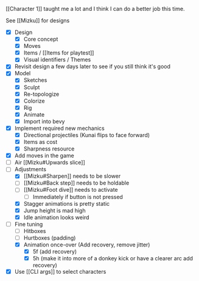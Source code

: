 [[Character 1]] taught me a lot and I think I can do a better job this time.

See [[Mizku]] for designs

- [x] Design
	- [x] Core concept
	- [x] Moves
	- [x] Items / [[Items for playtest]]
	- [x] Visual identifiers / Themes
- [x] Revisit design a few days later to see if you still think it's good
- [x] Model
	- [x] Sketches
	- [x] Sculpt
	- [x] Re-topologize
	- [x] Colorize
	- [x] Rig
	- [x] Animate
	- [x] Import into bevy
- [x] Implement required new mechanics
	- [x] Directional projectiles (Kunai flips to face forward)
	- [x] Items as cost
	- [x] Sharpness resource
- [x] Add moves in the game
- [ ] Air [[Mizku#Upwards slice]]
- [ ] Adjustments
	- [x] [[Mizku#Sharpen]] needs to be slower
	- [ ] [[Mizku#Back step]] needs to be holdable
	- [ ] [[Mizku#Foot dive]] needs to activate
		- [ ] Immediately if button is not pressed
	- [x] Stagger animations is pretty static
	- [x] Jump height is mad high
	- [x] Idle animation looks weird
- [ ] Fine tuning
	- [ ] Hitboxes
	- [ ] Hurtboxes (padding)
	- [x] Animation once-over (Add recovery, remove jitter)
		- [x] 5f (add recovery)
		- [x] 5h (make it into more of a donkey kick or have a clearer arc add recovery)
- [x] Use [[CLI args]] to select characters
